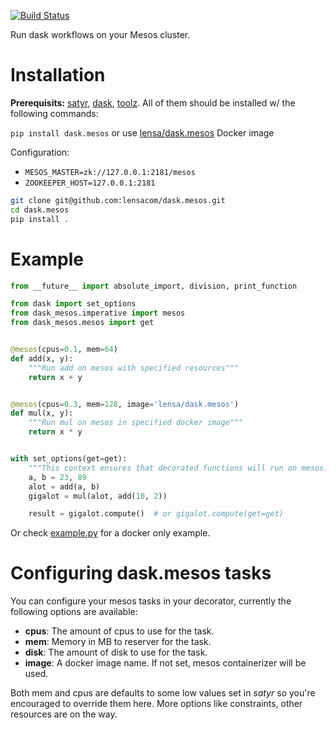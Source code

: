[![Build Status](http://52.0.47.203:8000/api/badges/lensacom/dask.mesos/status.svg)](http://52.0.47.203:8000/lensacom/dask.mesos)

Run dask workflows on your Mesos cluster.

# Installation

**Prerequisits:** [satyr](https://github.com/lensacom/satyr), [dask](https://github.com/dask/dask.git), [toolz](https://pypi.python.org/pypi/toolz). All of them should be installed w/ the following commands:

`pip install dask.mesos` or use [lensa/dask.mesos](https://hub.docker.com/r/lensa/dask.mesos/) Docker image

Configuration:
- `MESOS_MASTER=zk://127.0.0.1:2181/mesos`
- `ZOOKEEPER_HOST=127.0.0.1:2181`


```bash
git clone git@github.com:lensacom/dask.mesos.git
cd dask.mesos
pip install .
```

# Example

```python
from __future__ import absolute_import, division, print_function

from dask import set_options
from dask_mesos.imperative import mesos
from dask_mesos.mesos import get


@mesos(cpus=0.1, mem=64)
def add(x, y):
    """Run add on mesos with specified resources"""
    return x + y


@mesos(cpus=0.3, mem=128, image='lensa/dask.mesos')
def mul(x, y):
    """Run mul on mesos in specified docker image"""
    return x * y


with set_options(get=get):
    """This context ensures that decorated functions will run on mesos."""
    a, b = 23, 89
    alot = add(a, b)
    gigalot = mul(alot, add(10, 2))

    result = gigalot.compute()  # or gigalot.compute(get=get)
```

Or check [example.py](example.py) for a docker only example.

# Configuring dask.mesos tasks

You can configure your mesos tasks in your decorator, currently the following options are available:

* **cpus**: The amount of cpus to use for the task.
* **mem**: Memory in MB to reserver for the task.
* **disk**: The amount of disk to use for the task.
* **image**: A docker image name. If not set, mesos containerizer will be used.

Both mem and cpus are defaults to some low values set in _satyr_ so you're encouraged to override them here. More options like constraints, other resources are on the way.
